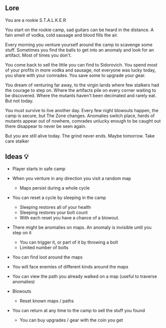 ## Lore

You are a rookie S.T.A.L.K.E.R

You start on the rookie camp, sad guitars can be heard in the distance. A fain smell of vodka, cold sausage and blood fills the air.

Every morning you venture yourself around the camp to scavenge some stuff. Sometimes you find the balls to get into an anomaly and look for an artifact. Most of times you don't.

You come back to sell the little you can find to Sidorovich. You spend most of your profits in more vodka and sausage, not everyone was lucky today, you share with your comrades. You save some to upgrade your gear.

You dream of venturing far away, to the virgin lands where few stalkers had the courage to step on. Where the artifacts pile on every corner waiting to be discovered. Where the mutants haven't been decimated and rarely eat. But not today.

You must survive to live another day. Every few night blowouts happen, the camp is secure, but The Zone changes. Anomalies switch place, herds of mutants appear out of nowhere, comrades unlucky enough to be caught out there disappear to never be seen again.

But you are still alive today. The grind never ends. Maybe tomorrow. Take care stalker

## Ideas 💡

- Player starts in safe camp
- When you venture in any direction you visit a random map

  - Maps persist during a whole cycle

- You can reset a cycle by sleeping in the camp

  - Sleeping restores all of your health
  - Sleeping restores your bolt count
  - With each reset you have a chance of a blowout.

- There might be anomalies on maps. An anomaly is invisible until you step on it

  - You can trigger it, or part of it by throwing a bolt
  - Limited number of bolts

- You can find loot around the maps

- You will face enemies of different kinds around the maps

- You can view the path you already walked on a map (useful to traverse anomalies)

- Blowouts

  - Reset known maps / paths

- You can return at any time to the camp to sell the stuff you found
  - You can buy upgrades / gear with the coin you get
